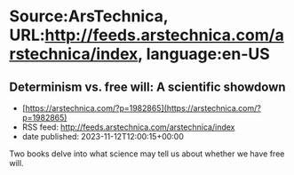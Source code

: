 # Source:ArsTechnica, URL:http://feeds.arstechnica.com/arstechnica/index, language:en-US

## Determinism vs. free will: A scientific showdown
 - [https://arstechnica.com/?p=1982865](https://arstechnica.com/?p=1982865)
 - RSS feed: http://feeds.arstechnica.com/arstechnica/index
 - date published: 2023-11-12T12:00:15+00:00

Two books delve into what science may tell us about whether we have free will.

